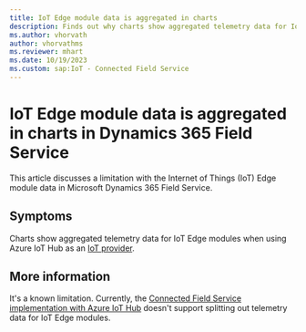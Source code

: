```yaml
---
title: IoT Edge module data is aggregated in charts
description: Finds out why charts show aggregated telemetry data for IoT Edge modules in Dynamics 365 Connected Field Service.
ms.author: vhorvath
author: vhorvathms
ms.reviewer: mhart
ms.date: 10/19/2023
ms.custom: sap:IoT - Connected Field Service
---
```

# IoT Edge module data is aggregated in charts in Dynamics 365 Field Service

This article discusses a limitation with the Internet of Things (IoT) Edge module data in Microsoft Dynamics 365 Field Service.

## Symptoms

Charts show aggregated telemetry data for IoT Edge modules when using Azure IoT Hub as an [IoT provider](/dynamics365/field-service/cfs-provider-iot-hub).

## More information

It's a known limitation. Currently, the [Connected Field Service implementation with Azure IoT Hub](/dynamics365/field-service/installation-setup-iothub) doesn't support splitting out telemetry data for IoT Edge modules.
